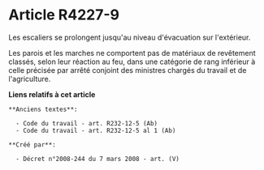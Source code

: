 # Article R4227-9

Les escaliers se prolongent jusqu'au niveau d'évacuation sur l'extérieur.

Les parois et les marches ne comportent pas de matériaux de revêtement classés, selon leur réaction au feu, dans une
catégorie de rang inférieur à celle précisée par arrêté conjoint des ministres chargés du travail et de l'agriculture.

**Liens relatifs à cet article**

	**Anciens textes**:

	  - Code du travail - art. R232-12-5 (Ab)
	  - Code du travail - art. R232-12-5 al 1 (Ab)

	**Créé par**:

	  - Décret n°2008-244 du 7 mars 2008 - art. (V)
